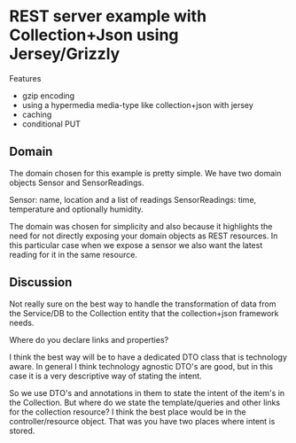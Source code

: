 # REST server example with Collection+Json using Jersey/Grizzly


Features
* gzip encoding
* using a hypermedia media-type like collection+json with jersey
* caching
* conditional PUT



## Domain

The domain chosen for this example is pretty simple. We have two domain objects Sensor and SensorReadings. 

Sensor: name, location and a list of readings
SensorReadings: time, temperature and optionally humidity. 

The domain was chosen for simplicity and also because it highlights the need for not directly exposing your domain 
objects as REST resources. In this particular case when we expose a sensor we also want the latest reading for it in 
the same resource. 


## Discussion

Not really sure on the best way to handle the transformation of data from the Service/DB to the Collection entity that
the collection+json framework needs. 

Where do you declare links and properties? 

I think the best way will be to have a dedicated DTO class that is technology aware. In general I think technology 
agnostic DTO's are good, but in this case it is a very descriptive way of stating the intent. 

So we use DTO's and annotations in them to state the intent of the item's in the Collection. But where do we state
the template/queries and other links for the collection resource? I think the best place would be in the 
controller/resource object. That was you have two places where intent is stored. 



